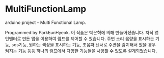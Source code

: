 # MultiFunctionLamp
arduino project - Multi Functional Lamp.

Programmed by ParkEunHyeok.
이 작품은 박은혁에 의해 만들어졌습니다.
자작 앱인벤터로 만든 앱을 이용하여 램프를 제어할 수 있습니다.
주변 소리 음량을 표시하는 기능,
sos기능,
원하는 색상을 표시하는 기능,
초음파 센서로 주변을 감지해서 있을 경우 켜지는 기능 등등 하나의 램프에서 다양한 기능들을 사용할 수 있도록 설계되었습니다.

